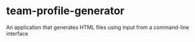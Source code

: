# team-profile-generator
An application that generates HTML files using input from a command-line interface
